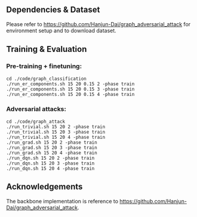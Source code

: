 ## Dependencies & Dataset

Please refer to https://github.com/Hanjun-Dai/graph_adversarial_attack for environment setup and to download dataset.

## Training & Evaluation
### Pre-training + finetuning: ###
```
cd ./code/graph_classification
./run_er_components.sh 15 20 0.15 2 -phase train
./run_er_components.sh 15 20 0.15 3 -phase train
./run_er_components.sh 15 20 0.15 4 -phase train
```

### Adversarial attacks: ###
```
cd ./code/graph_attack
./run_trivial.sh 15 20 2 -phase train
./run_trivial.sh 15 20 3 -phase train
./run_trivial.sh 15 20 4 -phase train
./run_grad.sh 15 20 2 -phase train
./run_grad.sh 15 20 3 -phase train
./run_grad.sh 15 20 4 -phase train
./run_dqn.sh 15 20 2 -phase train
./run_dqn.sh 15 20 3 -phase train
./run_dqn.sh 15 20 4 -phase train
```

## Acknowledgements

The backbone implementation is reference to https://github.com/Hanjun-Dai/graph_adversarial_attack.

